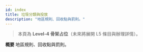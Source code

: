 ```yaml
---
id: index
title: 垃圾分類與投放
description: "地區規則、回收點與罰則。"
---
```


> 本頁為 **Level-4 骨架占位**（未來將展開 L5 條目與辦理詳情）。

**概要**
地區規則、回收點與罰則。
